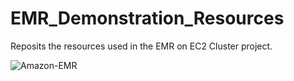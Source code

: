 # EMR_Demonstration_Resources
Reposits the resources used in the EMR on EC2 Cluster project.

![Amazon-EMR](https://github.com/kevinndungu-source/EMR_Demonstration_Resources/assets/114335263/3633eded-d2b0-4a21-884a-5ef71a42cb96)

